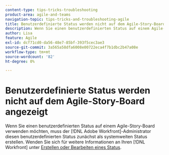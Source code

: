 ```yaml
---
content-type: tips-tricks-troubleshooting
product-area: agile-and-teams
navigation-topic: tips-tricks-and-troubleshooting-agile
title: Benutzerdefinierte Status werden nicht auf dem Agile-Story-Board angezeigt
description: Wenn Sie einen benutzerdefinierten Status auf einem Agile-Story-Board verwenden möchten,  [!DNL Adobe Workfront]  Ihr -Administrator diesen benutzerdefinierten Status zunächst als systemweiten Status erstellen.
author: Lisa
feature: Agile
exl-id: dcf71cd0-da56-48e7-85bf-393f5cec3ae3
source-git-commit: 3a565a58dfa6008e00722eca4f7b1dbc2b47a08e
workflow-type: tm+mt
source-wordcount: '82'
ht-degree: 0%

---
```


# Benutzerdefinierte Status werden nicht auf dem Agile-Story-Board angezeigt

Wenn Sie einen benutzerdefinierten Status auf einem Agile-Story-Board verwenden möchten, muss der [!DNL Adobe Workfront]-Administrator diesen benutzerdefinierten Status zunächst als systemweiten Status erstellen. Wenden Sie sich für weitere Informationen an Ihren [!DNL Workfront] unter [Erstellen oder Bearbeiten eines Status](../../administration-and-setup/customize-workfront/creating-custom-status-and-priority-labels/create-or-edit-a-status.md).
